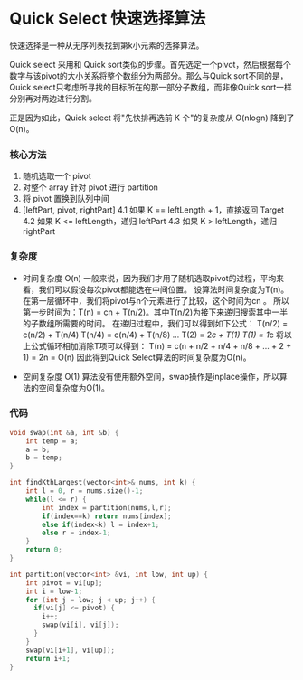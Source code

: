 # Quick Select 快速选择算法

快速选择是一种从无序列表找到第k小元素的选择算法。

Quick select 采用和 Quick sort类似的步骤。首先选定一个pivot，然后根据每个数字与该pivot的大小关系将整个数组分为两部分。那么与Quick sort不同的是，Quick select只考虑所寻找的目标所在的那一部分子数组，而非像Quick sort一样分别再对两边进行分割。

正是因为如此，Quick select 将"先快排再选前 K 个"的复杂度从 O(nlogn) 降到了 O(n)。

### 核心方法

1. 随机选取一个 pivot
2. 对整个 array 针对 pivot 进行 partition
3. 将 pivot 置换到队列中间
4. [leftPart, pivot, rightPart]
4.1 如果 K == leftLength + 1，直接返回 Target
4.2 如果 K <= leftLength，递归 leftPart
4.3 如果 K > leftLength，递归 rightPart

### 复杂度

- 时间复杂度 O(n)
一般来说，因为我们才用了随机选取pivot的过程，平均来看，我们可以假设每次pivot都能选在中间位置。
设算法时间复杂度为T(n)。在第一层循环中，我们将pivot与n个元素进行了比较，这个时间为cn 。
所以第一步时间为：T(n) = cn + T(n/2)。其中T(n/2)为接下来递归搜索其中一半的子数组所需要的时间。
在递归过程中，我们可以得到如下公式：
T(n/2) = c(n/2) + T(n/4)
T(n/4) = c(n/4) + T(n/8)
...
T(2) = 2*c + T(1)
T(1) = 1*c
将以上公式循环相加消除T项可以得到：
T(n) = c(n + n/2 + n/4 + n/8 + ... + 2 + 1) = 2n = O(n)
因此得到Quick Select算法的时间复杂度为O(n)。

- 空间复杂度 O(1)
算法没有使用额外空间，swap操作是inplace操作，所以算法的空间复杂度为O(1)。

### 代码

```cpp
void swap(int &a, int &b) {
    int temp = a;
    a = b;
    b = temp;
}

int findKthLargest(vector<int>& nums, int k) {
    int l = 0, r = nums.size()-1;
    while(l <= r) {
        int index = partition(nums,l,r);
        if(index==k) return nums[index];
        else if(index<k) l = index+1;
        else r = index-1;
    }
    return 0;
}

int partition(vector<int> &vi, int low, int up) {
    int pivot = vi[up];
    int i = low-1;
    for (int j = low; j < up; j++) {
      if(vi[j] <= pivot) {
        i++;
        swap(vi[i], vi[j]);
      }
    }
    swap(vi[i+1], vi[up]);
    return i+1;
}
```